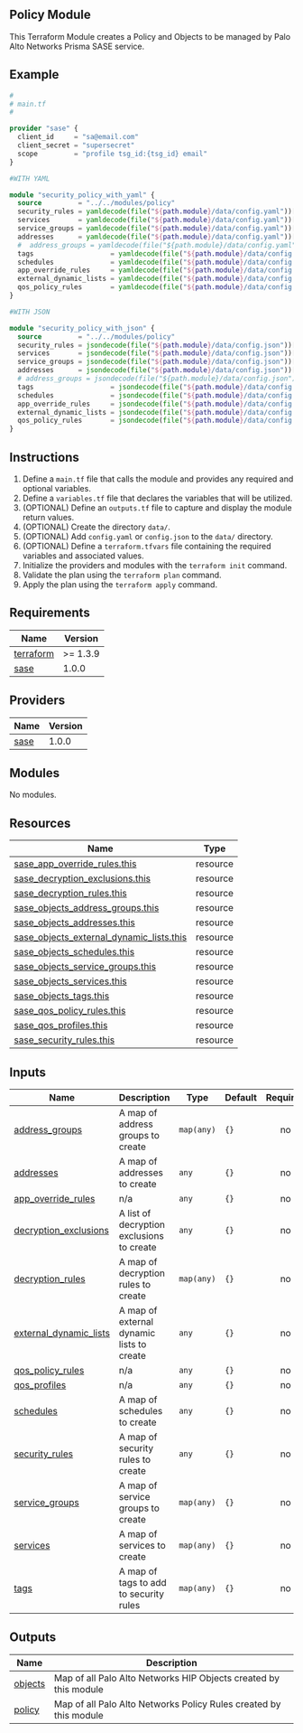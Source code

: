 ## Policy Module

This Terraform Module creates a Policy and Objects to be managed by Palo Alto Networks
Prisma SASE service.

## Example

```terraform
#
# main.tf
#

provider "sase" {
  client_id     = "sa@email.com"
  client_secret = "supersecret"
  scope         = "profile tsg_id:{tsg_id} email"
}

#WITH YAML

module "security_policy_with_yaml" {
  source         = "../../modules/policy"
  security_rules = yamldecode(file("${path.module}/data/config.yaml"))["security_rules"]
  services       = yamldecode(file("${path.module}/data/config.yaml"))["services"]
  service_groups = yamldecode(file("${path.module}/data/config.yaml"))["service_groups"]
  addresses      = yamldecode(file("${path.module}/data/config.yaml"))["addresses"]
  #  address_groups = yamldecode(file("${path.module}/data/config.yaml"))["address_groups"]
  tags                   = yamldecode(file("${path.module}/data/config.yaml"))["tags"]
  schedules              = yamldecode(file("${path.module}/data/config.yaml"))["schedules"]
  app_override_rules     = yamldecode(file("${path.module}/data/config.yaml"))["app_override_rules"]
  external_dynamic_lists = yamldecode(file("${path.module}/data/config.yaml"))["external_dynamic_lists"]
  qos_policy_rules       = yamldecode(file("${path.module}/data/config.yaml"))["qos_policy_rules"]
}

#WITH JSON

module "security_policy_with_json" {
  source         = "../../modules/policy"
  security_rules = jsondecode(file("${path.module}/data/config.json"))["security_rules"]
  services       = jsondecode(file("${path.module}/data/config.json"))["services"]
  service_groups = jsondecode(file("${path.module}/data/config.json"))["service_groups"]
  addresses      = jsondecode(file("${path.module}/data/config.json"))["addresses"]
  # address_groups = jsondecode(file("${path.module}/data/config.json"))["address_groups"]
  tags                   = jsondecode(file("${path.module}/data/config.json"))["tags"]
  schedules              = jsondecode(file("${path.module}/data/config.json"))["schedules"]
  app_override_rules     = jsondecode(file("${path.module}/data/config.json"))["app_override_rules"]
  external_dynamic_lists = jsondecode(file("${path.module}/data/config.json"))["external_dynamic_lists"]
  qos_policy_rules       = jsondecode(file("${path.module}/data/config.json"))["qos_policy_rules"]
}
```

## Instructions

1. Define a `main.tf` file that calls the module and provides any required and
optional variables.
2. Define a `variables.tf` file that declares the variables that will be
utilized.
3. (OPTIONAL) Define an `outputs.tf` file to capture and display the module
return values.
4. (OPTIONAL) Create the directory `data/`.
5. (OPTIONAL) Add `config.yaml` or `config.json` to the `data/` directory.
6. (OPTIONAL) Define a `terraform.tfvars` file containing the required
variables and associated values.
7. Initialize the providers and modules with the `terraform init` command.
8. Validate the plan using the `terraform plan` command.
9. Apply the plan using the `terraform apply` command. 

<!-- BEGINNING OF PRE-COMMIT-TERRAFORM DOCS HOOK -->
## Requirements

| Name | Version |
|------|---------|
| <a name="requirement_terraform"></a> [terraform](#requirement\_terraform) | >= 1.3.9 |
| <a name="requirement_sase"></a> [sase](#requirement\_sase) | 1.0.0 |

## Providers

| Name | Version |
|------|---------|
| <a name="provider_sase"></a> [sase](#provider\_sase) | 1.0.0 |

## Modules

No modules.

## Resources

| Name | Type |
|------|------|
| [sase_app_override_rules.this](https://registry.terraform.io/providers/paloaltonetworks-local/sase/1.0.0/docs/resources/app_override_rules) | resource |
| [sase_decryption_exclusions.this](https://registry.terraform.io/providers/paloaltonetworks-local/sase/1.0.0/docs/resources/decryption_exclusions) | resource |
| [sase_decryption_rules.this](https://registry.terraform.io/providers/paloaltonetworks-local/sase/1.0.0/docs/resources/decryption_rules) | resource |
| [sase_objects_address_groups.this](https://registry.terraform.io/providers/paloaltonetworks-local/sase/1.0.0/docs/resources/objects_address_groups) | resource |
| [sase_objects_addresses.this](https://registry.terraform.io/providers/paloaltonetworks-local/sase/1.0.0/docs/resources/objects_addresses) | resource |
| [sase_objects_external_dynamic_lists.this](https://registry.terraform.io/providers/paloaltonetworks-local/sase/1.0.0/docs/resources/objects_external_dynamic_lists) | resource |
| [sase_objects_schedules.this](https://registry.terraform.io/providers/paloaltonetworks-local/sase/1.0.0/docs/resources/objects_schedules) | resource |
| [sase_objects_service_groups.this](https://registry.terraform.io/providers/paloaltonetworks-local/sase/1.0.0/docs/resources/objects_service_groups) | resource |
| [sase_objects_services.this](https://registry.terraform.io/providers/paloaltonetworks-local/sase/1.0.0/docs/resources/objects_services) | resource |
| [sase_objects_tags.this](https://registry.terraform.io/providers/paloaltonetworks-local/sase/1.0.0/docs/resources/objects_tags) | resource |
| [sase_qos_policy_rules.this](https://registry.terraform.io/providers/paloaltonetworks-local/sase/1.0.0/docs/resources/qos_policy_rules) | resource |
| [sase_qos_profiles.this](https://registry.terraform.io/providers/paloaltonetworks-local/sase/1.0.0/docs/resources/qos_profiles) | resource |
| [sase_security_rules.this](https://registry.terraform.io/providers/paloaltonetworks-local/sase/1.0.0/docs/resources/security_rules) | resource |

## Inputs

| Name | Description | Type | Default | Required |
|------|-------------|------|---------|:--------:|
| <a name="input_address_groups"></a> [address\_groups](#input\_address\_groups) | A map of address groups to create | `map(any)` | `{}` | no |
| <a name="input_addresses"></a> [addresses](#input\_addresses) | A map of addresses to create | `any` | `{}` | no |
| <a name="input_app_override_rules"></a> [app\_override\_rules](#input\_app\_override\_rules) | n/a | `any` | `{}` | no |
| <a name="input_decryption_exclusions"></a> [decryption\_exclusions](#input\_decryption\_exclusions) | A list of decryption exclusions to create | `any` | `{}` | no |
| <a name="input_decryption_rules"></a> [decryption\_rules](#input\_decryption\_rules) | A map of decryption rules to create | `map(any)` | `{}` | no |
| <a name="input_external_dynamic_lists"></a> [external\_dynamic\_lists](#input\_external\_dynamic\_lists) | A map of external dynamic lists to create | `any` | `{}` | no |
| <a name="input_qos_policy_rules"></a> [qos\_policy\_rules](#input\_qos\_policy\_rules) | n/a | `any` | `{}` | no |
| <a name="input_qos_profiles"></a> [qos\_profiles](#input\_qos\_profiles) | n/a | `any` | `{}` | no |
| <a name="input_schedules"></a> [schedules](#input\_schedules) | A map of schedules to create | `any` | `{}` | no |
| <a name="input_security_rules"></a> [security\_rules](#input\_security\_rules) | A map of security rules to create | `any` | `{}` | no |
| <a name="input_service_groups"></a> [service\_groups](#input\_service\_groups) | A map of service groups to create | `map(any)` | `{}` | no |
| <a name="input_services"></a> [services](#input\_services) | A map of services to create | `map(any)` | `{}` | no |
| <a name="input_tags"></a> [tags](#input\_tags) | A map of tags to add to security rules | `map(any)` | `{}` | no |

## Outputs

| Name | Description |
|------|-------------|
| <a name="output_objects"></a> [objects](#output\_objects) | Map of all Palo Alto Networks HIP Objects created by this module |
| <a name="output_policy"></a> [policy](#output\_policy) | Map of all Palo Alto Networks Policy Rules created by this module |
<!-- END OF PRE-COMMIT-TERRAFORM DOCS HOOK -->